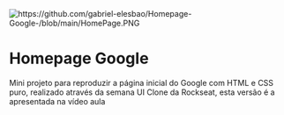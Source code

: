 
<img alt="https://github.com/gabriel-elesbao/Homepage-Google-/blob/main/HomePage.PNG" style="max-width:100%;">
<h1> Homepage Google </h1>
Mini projeto para reproduzir a página inicial do Google com HTML e CSS puro, realizado através da semana UI Clone da Rockseat, esta versão é a apresentada na vídeo aula
